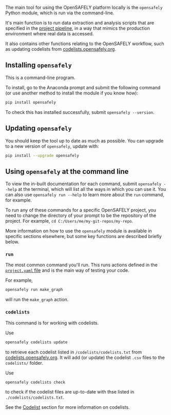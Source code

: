 The main tool for using the OpenSAFELY platform locally is the `opensafely` Python module, which is run via the command-line. 

It's main function is to run data extraction and analysis scripts that are specified in the [project pipeline](pipelines.md), in a way that mimics the production environment where real data is accessed. 

It also contains other functions relating to the OpenSAFELY workflow, such as updating codelists from [codelists.opensafely.org](https://codelists.opensafely.org).

## Installing `opensafely`

This is a command-line program.

To install, go to the Anaconda prompt and submit the following command (or use another method to install the module if you know how):

```bash
pip install opensafely
```

To check this has installed successfully, submit `opensafely --version`.

## Updating `opensafely`

You should keep the tool up to date as much as possible. You can upgrade to a new version of `opensafely`, update with:

```bash
pip install --upgrade opensafely
```

## Using `opensafely` at the command line

To view the in-built documentation for each command, submit `opensafely --help` at the terminal, which will list all the ways in which you can use it.
You can also use `opensafely run --help` to learn more about the `run` command, for example.

To run any of these commands for a specific OpenSAFELY project, you need to change the directory of your prompt to be the repository of the project. 
For example,  `cd C:/Users/me/my-git-repos/my-repo`.


More information on how to use the `opensafely` module is available in specific sections elsewhere, but some key functions are described briefly below.

### `run`

The most common command you'll run. 
This runs actions defined in the [`project.yaml` file](pipelines.md) and is the main way of testing your code. 

For example,

```bash
opensafely run make_graph
```

will run the `make_graph` action.


### `codelists`
This command is for working with codelists. 

Use
```bash
opensafely codelists update
```

to retrieve each codelist listed in `/codelists/codelists.txt` from [codelists.opensafely.org](https://codelists.opensafely.org).
It will add (or update) the codelist `.csv` files to the `codelists/` folder.

Use
```bash
opensafely codelists check
```

to check if the codelist files are up-to-date with thse listed in `./codelists/codelists.txt`.

See the [Codelist](codelist-intro.md) section for more information on codelists.

